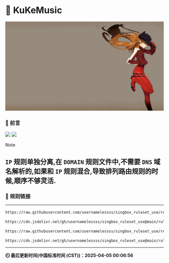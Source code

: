
# 🧸 KuKeMusic
![](https://raw.githubusercontent.com/usernamelessss/picture-bed/main/images/202504042256831.jpg)
### 📣 前言
![](https://shields.io/badge/-移除重复规则-ff69b4) ![](https://shields.io/badge/-IP&nbsp;规则单独存放不与&nbsp;DOMAIN&nbsp;等混合-green)
> [!NOTE]
**`IP` 规则单独分离,在 `DOMAIN` 规则文件中,不需要 `DNS` 域名解析的,如果和 `IP` 规则混合,导致排列路由规则的时候,顺序不够灵活.**
---

###  🔗 规则链接
---

```url
https://raw.githubusercontent.com/usernamelessss/singbox_ruleset_use/refs/heads/main/rule/KuKeMusic/KuKeMusic_No_IP.json
```

```url
https://cdn.jsdelivr.net/gh/usernamelessss/singbox_ruleset_use@main/rule/KuKeMusic/KuKeMusic_No_IP.json
```

```url
https://raw.githubusercontent.com/usernamelessss/singbox_ruleset_use/refs/heads/main/rule/KuKeMusic/KuKeMusic_No_IP.srs
```

```url
https://cdn.jsdelivr.net/gh/usernamelessss/singbox_ruleset_use@main/rule/KuKeMusic/KuKeMusic_No_IP.srs
```

---
**⏲️ 最后更新时间(中国标准时间 (CST))：2025-04-05 00:06:56**